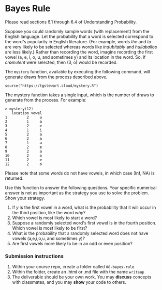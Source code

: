 Bayes Rule
========

Please read sections 6.1 through 6.4 of Understanding Probability.

Suppose you could randomly sample words (with replacement) from the English language.  Let the probability that a word is selected correspond to the word's popularity in English literature.  (For example, words *the* and *to* are very likely to be selected whereas words like *indubitably* and *hullaballoo* are less likely.)  Rather than recording the word, imagine recording the first vowel (a, e, i, o, u, and sometimes y) and its location in the word.  So, if *cr**o**mulent* were selected, then (3, o) would be recorded.

The `mystery` function, available by executing the following command, will generate draws from the process described above.
```
source("https://tgstewart.cloud/mystery.R")
```

The mystery function takes a single input, which is the number of draws to generate from the process.  For example: 

```
> mystery(12)
   location vowel
1         2     u
2         1     a
3         2     e
4         1     i
5         2     a
6         2     a
7         1     a
8         2     e
9         2     a
10        2     o
11        2     e
12        2     o
```

Please note that some words do not have vowels, in which case (Inf, NA) is returned.

Use this function to answer the following questions.  Your specific numerical answer is not as important as the strategy you use to solve the problem.  Show your strategy.

1. If *y* is the first vowel in a word, what is the probability that it will occur in the third position, like the word *why*?
1. Which vowel is most likely to start a word?
1. Suppose a randomly selected word's first vowel is in the fourth position.  Which vowel is most likely to be first?
1. What is the probability that a randomly selected word does not have vowels (a,e,i,o,u, and sometimes y)?
1. Are first vowels more likely to be in an odd or even position?

### Submission instructions

1.  Within your course repo, create a folder called `08-bayes-rule`
1.  Within the folder, create an .html or .md file with the name `writeup`
1.  The deliverable should be your own work.  You may **discuss**
    concepts with classmates, and you may **show** your code to others.